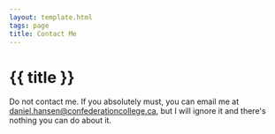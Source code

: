 ```yaml
---
layout: template.html
tags: page
title: Contact Me
---
```

# {{ title }}
Do not contact me. If you absolutely must, you can email me at <daniel.hansen@confederationcollege.ca>, but I will ignore it and there's nothing you can do about it.